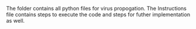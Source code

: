 The folder contains all python files for virus propogation.
The Instructions file contains steps to execute the code and steps for futher implementation as well.
